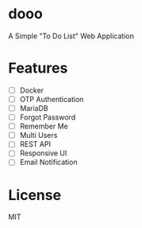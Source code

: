 # dooo
A Simple "To Do List" Web Application


# Features
- [ ] Docker
- [ ] OTP Authentication
- [ ] MariaDB
- [ ] Forgot Password
- [ ] Remember Me
- [ ] Multi Users
- [ ] REST API
- [ ] Responsive UI
- [ ] Email Notification

# License
MIT

